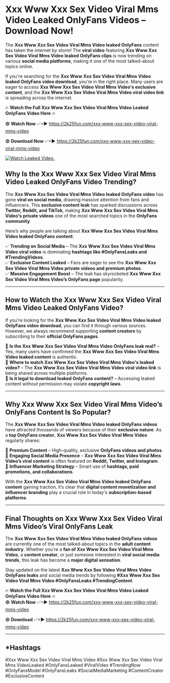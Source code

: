 # Xxx Www Xxx Sex Video Viral Mms Video Leaked OnlyFans Videos – Download Now!

The **Xxx Www Xxx Sex Video Viral Mms Video leaked OnlyFans** content has taken the internet by storm! The **viral video** featuring **Xxx Www Xxx Sex Video Viral Mms Video leaked OnlyFans clips** is now trending on various **social media platforms**, making it one of the most talked-about topics online.  

If you're searching for the **Xxx Www Xxx Sex Video Viral Mms Video leaked OnlyFans video download**, you’re in the right place. Many users are eager to access **Xxx Www Xxx Sex Video Viral Mms Video's exclusive content**, and the **Xxx Www Xxx Sex Video Viral Mms Video viral video link** is spreading across the internet.  

🔥 **Watch the Full Xxx Www Xxx Sex Video Viral Mms Video Leaked OnlyFans Video Here** 🔥  

🟢 **Watch Now** ✅=► https://2k25fun.com/xxx-www-xxx-sex-video-viral-mms-video

🟢 **Download Now** ✅=► https://2k25fun.com/xxx-www-xxx-sex-video-viral-mms-video

[![Watch Leaked Video.](https://miro.medium.com/v2/resize:fit:828/format:webp/1*cilzJN44JGOrTw9NJCrNHA.gif "Watch Leaked Video")](https://2k25fun.com/xxx-www-xxx-sex-video-viral-mms-video)

## **Why Is the Xxx Www Xxx Sex Video Viral Mms Video Leaked OnlyFans Video Trending?**  

The **Xxx Www Xxx Sex Video Viral Mms Video leaked OnlyFans video** has gone **viral on social media**, drawing massive attention from fans and influencers. This **exclusive content leak** has sparked discussions across **Twitter, Reddit, and TikTok**, making **Xxx Www Xxx Sex Video Viral Mms Video's private videos** one of the most searched topics in the **OnlyFans community**.  

Here’s why people are talking about **Xxx Www Xxx Sex Video Viral Mms Video leaked OnlyFans content**:  

✅ **Trending on Social Media** – The **Xxx Www Xxx Sex Video Viral Mms Video viral video** is dominating **hashtags like #OnlyFansLeaks and #TrendingVideos**.  
✅ **Exclusive Content Leaked** – Fans are eager to see the **Xxx Www Xxx Sex Video Viral Mms Video private videos and premium photos**.  
✅ **Massive Engagement Boost** – The leak has skyrocketed **Xxx Www Xxx Sex Video Viral Mms Video’s OnlyFans page** popularity.  

---

## **How to Watch the Xxx Www Xxx Sex Video Viral Mms Video Leaked OnlyFans Video?**  

If you're looking for the **Xxx Www Xxx Sex Video Viral Mms Video leaked OnlyFans video download**, you can find it through various sources. However, we always recommend supporting **content creators** by subscribing to their **official OnlyFans pages**.  

🔹 **Is the Xxx Www Xxx Sex Video Viral Mms Video OnlyFans leak real?** – Yes, many users have confirmed the **Xxx Www Xxx Sex Video Viral Mms Video leaked content** is authentic.  
🔹 **Where to watch Xxx Www Xxx Sex Video Viral Mms Video's leaked video?** – The **Xxx Www Xxx Sex Video Viral Mms Video viral video link** is being shared across multiple platforms.  
🔹 **Is it legal to download leaked OnlyFans content?** – Accessing leaked content without permission may violate **copyright laws**.  

---

## **Why Xxx Www Xxx Sex Video Viral Mms Video’s OnlyFans Content Is So Popular?**  

The **Xxx Www Xxx Sex Video Viral Mms Video leaked OnlyFans videos** have attracted thousands of viewers because of their **exclusive nature**. As a **top OnlyFans creator**, **Xxx Www Xxx Sex Video Viral Mms Video** regularly shares:  

📌 **Premium Content** – High-quality, exclusive **OnlyFans videos and photos**.  
📌 **Engaging Social Media Presence** – **Xxx Www Xxx Sex Video Viral Mms Video’s viral content** is often featured on **Reddit, Twitter, and Instagram**.  
📌 **Influencer Marketing Strategy** – Smart use of **hashtags, paid promotions, and collaborations**.  

With the **Xxx Www Xxx Sex Video Viral Mms Video leaked OnlyFans content** gaining traction, it’s clear that **digital content monetization and influencer branding** play a crucial role in today's **subscription-based platforms**.  

---

## **Final Thoughts on Xxx Www Xxx Sex Video Viral Mms Video’s Viral OnlyFans Leak**  

The **Xxx Www Xxx Sex Video Viral Mms Video leaked OnlyFans videos** are currently one of the most talked-about topics in the **adult content industry**. Whether you're a **fan of Xxx Www Xxx Sex Video Viral Mms Video**, a **content creator**, or just someone interested in **viral social media trends**, this leak has become a **major digital sensation**.  

Stay updated on the latest **Xxx Www Xxx Sex Video Viral Mms Video OnlyFans leaks** and social media trends by following **#Xxx Www Xxx Sex Video Viral Mms Video #OnlyFansLeaks #TrendingContent**.  

🔥 **Watch the Full Xxx Www Xxx Sex Video Viral Mms Video Leaked OnlyFans Video Here** 🔥  
🟢 **Watch Now** ✅=► https://2k25fun.com/xxx-www-xxx-sex-video-viral-mms-video

🟢 **Download** ✅=► https://2k25fun.com/xxx-www-xxx-sex-video-viral-mms-video

---

## *Hashtags
#Xxx Www Xxx Sex Video Viral Mms Video #Xxx Www Xxx Sex Video Viral Mms VideoLeaked #OnlyFansLeaked #ViralVideo #TrendingNow #OnlyFansModel #OnlyFansLeaks #SocialMediaMarketing #ContentCreator #ExclusiveContent  